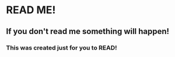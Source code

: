 # READ ME!

## If you don't read me something will happen!  

### This was created just for you to READ!